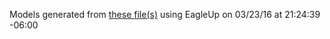 Models generated from [these file(s)](https://raw.github.com/sparkfun/MiP_Proto-Pack/fedaae5b3a8577fb705b9fd4290af22fe2d8ba69/Hardware/MiP_Proto-Pack.brd) using EagleUp on 03/23/16 at 21:24:39 -06:00

